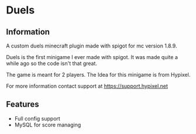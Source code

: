 
# Duels


## Information

A custom duels minecraft plugin made with spigot for mc version 1.8.9.

Duels is the first minigame I ever made with spigot.
It was made quite a while ago so the code isn't that great.

The game is meant for 2 players.
The Idea for this minigame is from Hypixel.


For more information contact support at https://support.hypixel.net

## Features
* Full config support
* MySQL for score managing

